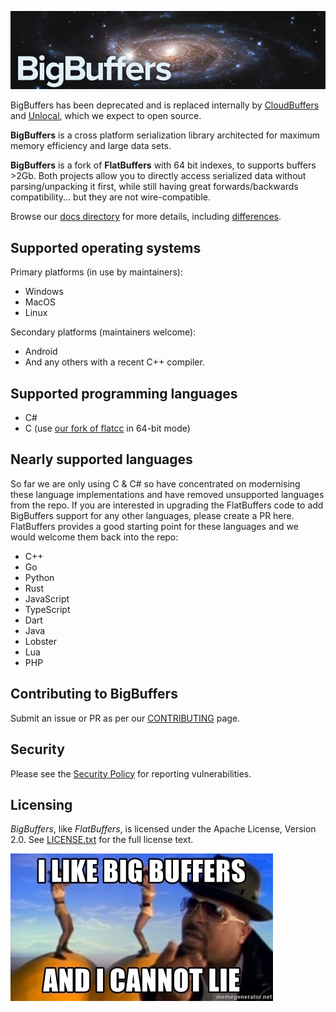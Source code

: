 ![BigBuffers](./docs/images/bigbuffers.jpg) 

BigBuffers has been deprecated and is replaced internally by [CloudBuffers](https://github.com/StirlingLabs/CloudBufffers) and [Unlocal](https://github.com/StirlingLabs/Unlocal), which we expect to open source.

**BigBuffers** is a cross platform serialization library architected for maximum memory efficiency and large data sets. 

**BigBuffers** is a fork of **FlatBuffers** with 64 bit indexes, to supports buffers >2Gb.  Both projects allow you to directly access serialized data without parsing/unpacking it first, while still having great forwards/backwards compatibility... but they are not wire-compatible. 

Browse our [docs directory](docs) for more details, including [differences](docs/source/DifferencesFromFlat.md).

## Supported operating systems

Primary platforms (in use by maintainers):

* Windows
* MacOS
* Linux

Secondary platforms (maintainers welcome):

* Android
* And any others with a recent C++ compiler.

## Supported programming languages

* C#
* C (use [our fork of flatcc](https://github.com/StirlingLabs/flatcc) in 64-bit mode)

## Nearly supported languages

So far we are only using C & C# so have concentrated on modernising these language implementations and have removed unsupported languages from the repo.  If you are interested in upgrading the FlatBuffers code to add BigBuffers support for any other languages, please create a PR here.  FlatBuffers provides a good starting point for these languages and we would welcome them back into the repo:

* C++
* Go
* Python
* Rust
* JavaScript
* TypeScript
* Dart
* Java
* Lobster
* Lua
* PHP

## Contributing to BigBuffers
Submit an issue or PR as per our [CONTRIBUTING](CONTRIBUTING.md) page.

## Security
Please see the [Security Policy](SECURITY.md) for reporting vulnerabilities.

## Licensing
*BigBuffers*, like *FlatBuffers*, is licensed under the Apache License, Version 2.0.
See [LICENSE.txt](LICENSE.txt) for the full license text.

![I like bug buffers](./docs/images/i-like-big-buffers-and-i-cannot-lie.jpg) 

